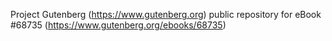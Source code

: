 Project Gutenberg (https://www.gutenberg.org) public repository for eBook #68735 (https://www.gutenberg.org/ebooks/68735)
